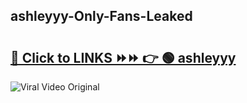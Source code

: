 
 ## ashleyyy-Only-Fans-Leaked

# <h2><a href="https://clipsfans.com/ashleyyy&ref=git">🔗 Click to LINKS ⏩⏩ 👉 🟢 ashleyyy </a></h2>

<a href="https://clipsfans.com/ashleyyy&ref=git" rel="nofollow" data-target="animated-image.originalLink"><img src="https://i.ibb.co.com/xMMVF88/686577567.gif" alt="Viral Video Original" style="max-width: 100%; display: inline-block;" data-target="animated-image.originalImage"></a>
